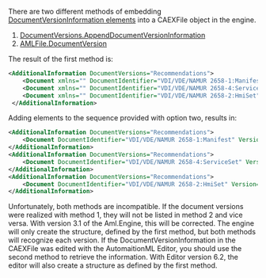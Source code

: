 There are two different methods of embedding [DocumentVersionInformation elements](https://github.com/AutomationML/AMLEngine2.1/blob/master/Documentation/Aml.Engine.AmlObjects/DocumentVersionInformation/README.md) into a CAEXFile object in the engine.

1. [DocumentVersions.AppendDocumentVersionInformation](https://github.com/AutomationML/AMLEngine2.1/blob/master/Documentation/Aml.Engine.AmlObjects/DocumentVersions/AppendDocumentVersionInformation_1.md)
2. [AMLFile.DocumentVersion](https://github.com/AutomationML/AMLEngine2.1/blob/master/Documentation/Aml.Engine.AmlObjects/AMLFile/DocumentVersion.md)

The result of the first method is:

```XML
<AdditionalInformation DocumentVersions="Recommendations">
    <Document xmlns="" DocumentIdentifier="VDI/VDE/NAMUR 2658-1:Manifest" Version="1.1.0" />
    <Document xmlns="" DocumentIdentifier="VDI/VDE/NAMUR 2658-4:ServiceSet" Version="1.0.0" />
    <Document xmlns="" DocumentIdentifier="VDI/VDE/NAMUR 2658-2:HmiSet" Version="1.0.0" />
 </AdditionalInformation>
```

Adding elements to the sequence provided with option two, results in:

```XML
<AdditionalInformation DocumentVersions="Recommendations">
    <Document DocumentIdentifier="VDI/VDE/NAMUR 2658-1:Manifest" Version="1.1.0" />
</AdditionalInformation>
<AdditionalInformation DocumentVersions="Recommendations">
    <Document DocumentIdentifier="VDI/VDE/NAMUR 2658-4:ServiceSet" Version="1.0.0" />
</AdditionalInformation>
<AdditionalInformation DocumentVersions="Recommendations">
    <Document DocumentIdentifier="VDI/VDE/NAMUR 2658-2:HmiSet" Version="1.0.0" />
</AdditionalInformation>
```

Unfortunately, both methods are incompatible. If the document versions were realized with method 1, they will not be listed in method 2 and vice versa. With version 3.1 of the Aml.Engine, this will be corrected. The engine will only create the structure, defined by the first method, but both methods will recognize each version. 
If the DocumentVersionInformation in the CAEXFile was edited with the AutomaitionML Editor, you should use the second method to retrieve the information. With Editor version 6.2, the editor will also create a structure as defined by the first method.
